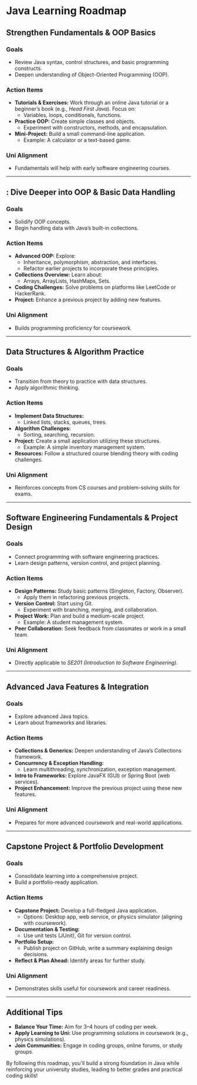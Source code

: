 # Java Learning Roadmap

## Strengthen Fundamentals & OOP Basics

### Goals

- Review Java syntax, control structures, and basic programming constructs.
- Deepen understanding of Object-Oriented Programming (OOP).

### Action Items

- **Tutorials & Exercises:** Work through an online Java tutorial or a beginner’s book (e.g., *Head First Java*). Focus on:
  - Variables, loops, conditionals, functions.
- **Practice OOP:** Create simple classes and objects.
  - Experiment with constructors, methods, and encapsulation.
- **Mini-Project:** Build a small command-line application.
  - Example: A calculator or a text-based game.

### Uni Alignment

- Fundamentals will help with early software engineering courses.

---

## : Dive Deeper into OOP & Basic Data Handling

### Goals

- Solidify OOP concepts.
- Begin handling data with Java’s built-in collections.

### Action Items

- **Advanced OOP:** Explore:
  - Inheritance, polymorphism, abstraction, and interfaces.
  - Refactor earlier projects to incorporate these principles.
- **Collections Overview:** Learn about:
  - Arrays, ArrayLists, HashMaps, Sets.
- **Coding Challenges:** Solve problems on platforms like LeetCode or HackerRank.
- **Project:** Enhance a previous project by adding new features.

### Uni Alignment

- Builds programming proficiency for coursework.

---

## Data Structures & Algorithm Practice

### Goals

- Transition from theory to practice with data structures.
- Apply algorithmic thinking.

### Action Items

- **Implement Data Structures:**
  - Linked lists, stacks, queues, trees.
- **Algorithm Challenges:**
  - Sorting, searching, recursion.
- **Project:** Create a small application utilizing these structures.
  - Example: A simple inventory management system.
- **Resources:** Follow a structured course blending theory with coding challenges.

### Uni Alignment

- Reinforces concepts from CS courses and problem-solving skills for exams.

---

## Software Engineering Fundamentals & Project Design

### Goals

- Connect programming with software engineering practices.
- Learn design patterns, version control, and project planning.

### Action Items

- **Design Patterns:** Study basic patterns (Singleton, Factory, Observer).
  - Apply them in refactoring previous projects.
- **Version Control:** Start using Git.
  - Experiment with branching, merging, and collaboration.
- **Project Work:** Plan and build a medium-scale project.
  - Example: A student management system.
- **Peer Collaboration:** Seek feedback from classmates or work in a small team.

### Uni Alignment

- Directly applicable to *SE201 (Introduction to Software Engineering)*.

---

## Advanced Java Features & Integration

### Goals

- Explore advanced Java topics.
- Learn about frameworks and libraries.

### Action Items

- **Collections & Generics:** Deepen understanding of Java’s Collections framework.
- **Concurrency & Exception Handling:**
  - Learn multithreading, synchronization, exception management.
- **Intro to Frameworks:** Explore JavaFX (GUI) or Spring Boot (web services).
- **Project Enhancement:** Improve the previous project using these new features.

### Uni Alignment

- Prepares for more advanced coursework and real-world applications.

---

## Capstone Project & Portfolio Development

### Goals

- Consolidate learning into a comprehensive project.
- Build a portfolio-ready application.

### Action Items

- **Capstone Project:** Develop a full-fledged Java application.
  - Options: Desktop app, web service, or physics simulator (aligning with coursework).
- **Documentation & Testing:**
  - Use unit tests (JUnit), Git for version control.
- **Portfolio Setup:**
  - Publish project on GitHub, write a summary explaining design decisions.
- **Reflect & Plan Ahead:** Identify areas for further study.

### Uni Alignment

- Demonstrates skills useful for coursework and career readiness.

---

## Additional Tips

- **Balance Your Time:** Aim for 3–4 hours of coding per week.
- **Apply Learning to Uni:** Use programming solutions in coursework (e.g., physics simulations).
- **Join Communities:** Engage in coding groups, online forums, or study groups.

By following this roadmap, you'll build a strong foundation in Java while reinforcing your university studies, leading to better grades and practical coding skills!
